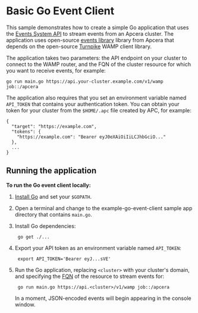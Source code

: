 # Basic Go Event Client

This sample demonstrates how to create a simple Go application that uses the [Events System API](http://docs.apcera.com/api/events-system-api/) to stream events from an Apcera cluster. The application uses open-source [events library](https://github.com/apcera/util/tree/master/events) library from Apcera that depends on the open-source [Turnpike](https://github.com/jcelliott/turnpike) WAMP client library.

The application takes two parameters: the API endpoint on your cluster to connect to the WAMP router, and the FQN of the cluster resource for which you want to receive events, for example:

    go run main.go https://api.your-cluster.example.com/v1/wamp job::/apcera

The application also requires that you set an environment variable named `API_TOKEN` that contains your authentication token. You can obtain your token for your cluster from the `$HOME/.apc` file created by APC, for example:

    {
      "target": "https://example.com",
      "tokens": {
        "https://example.com": "Bearer eyJ0eXAiOiIiLCJhbGciO..."
      },
      ...
    }

## Running the application

**To run the Go event client locally:**

1. [Install Go](https://golang.org/doc/install) and set your `$GOPATH`.
2. Open a terminal and change to the example-go-event-client sample app directory that contains `main.go`.
3. Install Go dependencies:
   
        go get ./...

4. Export your API token as an environment variable named `API_TOKEN`:
   
        export API_TOKEN='Bearer eyJ...sVE'

5. Run the Go application, replacing `<cluster>` with your cluster's domain, and specifying the [FQN](/api/) of the resource to stream events for:
   
        go run main.go https://api.<cluster>/v1/wamp job::/apcera
        
    In a moment, JSON-encoded events will begin appearing in the console window. 
        
        
